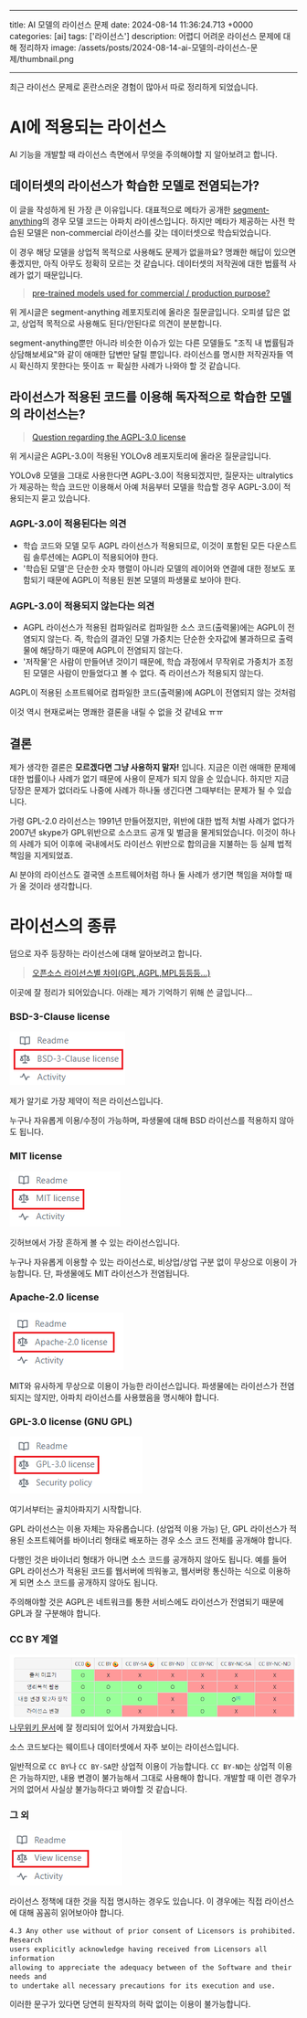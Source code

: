

---
title: AI 모델의 라이선스 문제
date: 2024-08-14 11:36:24.713 +0000
categories: [ai]
tags: ['라이선스']
description: 어렵디 어려운 라이선스 문제에 대해 정리하자
image: /assets/posts/2024-08-14-ai-모델의-라이선스-문제/thumbnail.png

---

최근 라이선스 문제로 혼란스러운 경험이 많아서 따로 정리하게 되었습니다.

# AI에 적용되는 라이선스

AI 기능을 개발할 때 라이선스 측면에서 무엇을 주의해야할 지 알아보려고 합니다.

## 데이터셋의 라이선스가 학습한 모델로 전염되는가?

이 글을 작성하게 된 가장 큰 이유입니다.
대표적으로 메타가 공개한 [segment-anything](https://github.com/facebookresearch/segment-anything)의 경우 모델 코드는 아파치 라이센스입니다.
하지만 메타가 제공하는 사전 학습된 모델은 non-commercial 라이선스를 갖는 데이터셋으로 학습되었습니다.

이 경우 해당 모델을 상업적 목적으로 사용해도 문제가 없을까요?
명쾌한 해답이 있으면 좋겠지만, 아직 아무도 정확히 모르는 것 같습니다.
데이터셋의 저작권에 대한 법률적 사례가 없기 때문입니다.

> [pre-trained models used for commercial / production purpose?](https://github.com/facebookresearch/segment-anything/issues/63)

위 게시글은 segment-anything 레포지토리에 올라온 질문글입니다.
오피셜 답은 없고, 상업적 목적으로 사용해도 된다/안된다로 의견이 분분합니다.

segment-anything뿐만 아니라 비슷한 이슈가 있는 다른 모델들도 "조직 내 법률팀과 상담해보세요"와 같이 애매한 답변만 달릴 뿐입니다.
라이선스를 명시한 저작권자들 역시 확신하지 못한다는 뜻이죠 ㅠ
확실한 사례가 나와야 할 것 같습니다.  

## 라이선스가 적용된 코드를 이용해 독자적으로 학습한 모델의 라이선스는?

> [Question regarding the AGPL-3.0 license](https://github.com/ultralytics/ultralytics/issues/2129)

위 게시글은 AGPL-3.0이 적용된 YOLOv8 레포지토리에 올라온 질문글입니다.

YOLOv8 모델을 그대로 사용한다면 AGPL-3.0이 적용되겠지만, 
질문자는 ultralytics가 제공하는 학습 코드만 이용해서 아예 처음부터 모델을 학습할 경우 AGPL-3.0이 적용되는지 묻고 있습니다.

### AGPL-3.0이 적용된다는 의견
- 학습 코드와 모델 모두 AGPL 라이선스가 적용되므로, 이것이 포함된 모든 다운스트림 솔루션에는 AGPL이 적용되어야 한다.
- '학습된 모델'은 단순한 숫자 행렬이 아니라 모델의 레이어와 연결에 대한 정보도 포함되기 때문에 AGPL이 적용된 원본 모델의 파생물로 보아야 한다.

### AGPL-3.0이 적용되지 않는다는 의견
- AGPL 라이선스가 적용된 컴파일러로 컴파일한 소스 코드(출력물)에는 AGPL이 전염되지 않는다. 즉, 학습의 결과인 모델 가중치는 단순한 숫자값에 불과하므로 출력물에 해당하기 때문에 AGPL이 전염되지 않는다.
- '저작물'은 사람이 만들어낸 것이기 때문에, 학습 과정에서 무작위로 가중치가 조정된 모델은 사람이 만들었다고 볼 수 없다. 즉 라이선스가 적용되지 않는다.

AGPL이 적용된 소프트웨어로 컴파일한 코드(출력물)에 AGPL이 전염되지 않는 것처럼

이것 역시 현재로써는 명쾌한 결론을 내릴 수 없을 것 같네요 ㅠㅠ

## 결론

제가 생각한 결론은 **모르겠다면 그냥 사용하지 말자!** 입니다.
지금은 이런 애매한 문제에 대한 법률이나 사례가 없기 때문에 사용이 문제가 되지 않을 순 있습니다.
하지만 지금 당장은 문제가 없더라도 나중에 사례가 하나둘 생긴다면 그때부터는 문제가 될 수 있습니다. 

가령 GPL-2.0 라이선스는 1991년 만들어졌지만, 위반에 대한 법적 처벌 사례가 없다가 2007년 skype가 GPL위반으로 소스코드 공개 및 벌금을 물게되었습니다. 이것이 하나의 사례가 되어 이후에 국내에서도 라이선스 위반으로 합의금을 지불하는 등 실제 법적 책임을 지게되었죠.

AI 분야의 라이선스도 결국엔 소프트웨어처럼 하나 둘 사례가 생기면 책임을 져야할 때가 올 것이라 생각합니다.


# 라이선스의 종류

덤으로 자주 등장하는 라이선스에 대해 알아보려고 합니다.

> [오픈소스 라이선스별 차이(GPL,AGPL,MPL등등등...)](https://okky.kr/articles/450248)

이곳에 잘 정리가 되어있습니다.
아래는 제가 기억하기 위해 쓴 글입니다...

### BSD-3-Clause license

![img](/assets/posts/2024-08-14-ai-모델의-라이선스-문제/img0.png)

제가 알기로 가장 제약이 적은 라이선스입니다.

누구나 자유롭게 이용/수정이 가능하며, 파생물에 대해 BSD 라이선스를 적용하지 않아도 됩니다.

### MIT license

![img](/assets/posts/2024-08-14-ai-모델의-라이선스-문제/img1.png)

깃허브에서 가장 흔하게 볼 수 있는 라이선스입니다.

누구나 자유롭게 이용할 수 있는 라이선스로, 비상업/상업 구분 없이 무상으로 이용이 가능합니다.
단, 파생물에도 MIT 라이선스가 전염됩니다.

### Apache-2.0 license

![img](/assets/posts/2024-08-14-ai-모델의-라이선스-문제/img2.png)

MIT와 유사하게 무상으로 이용이 가능한 라이선스입니다.
파생물에는 라이선스가 전염되지는 않지만, 아파치 라이선스를 사용했음을 명시해야 합니다.

### GPL-3.0 license (GNU GPL)

![img](/assets/posts/2024-08-14-ai-모델의-라이선스-문제/img3.png)

여기서부터는 골치아파지기 시작합니다.

GPL 라이선스는 이용 자체는 자유롭습니다. (상업적 이용 가능)
단, GPL 라이선스가 적용된 소프트웨어를 바이너리 형태로 배포하는 경우 소스 코드 전체를 공개해야 합니다.

다행인 것은 바이너리 형태가 아니면 소스 코드를 공개하지 않아도 됩니다.
예를 들어 GPL 라이선스가 적용된 코드를 웹서버에 띄워놓고, 웹서버랑 통신하는 식으로 이용하게 되면 소스 코드를 공개하지 않아도 됩니다.

주의해야할 것은 AGPL은 네트워크를 통한 서비스에도 라이선스가 전염되기 때문에 GPL과 잘 구분해야 합니다.

### CC BY 계열

![img](/assets/posts/2024-08-14-ai-모델의-라이선스-문제/img4.png)
[나무위키 문서](https://namu.wiki/w/%ED%81%AC%EB%A6%AC%EC%97%90%EC%9D%B4%ED%8B%B0%EB%B8%8C%20%EC%BB%A4%EB%A8%BC%EC%A6%88%20%EB%9D%BC%EC%9D%B4%EC%84%A0%EC%8A%A4)에 잘 정리되어 있어서 가져왔습니다.

소스 코드보다는 웨이트나 데이터셋에서 자주 보이는 라이선스입니다.

일반적으로 `CC BY`나 `CC BY-SA`만 상업적 이용이 가능합니다. 
`CC BY-ND`는 상업적 이용은 가능하지만, 내용 변경이 불가능해서 그대로 사용해야 합니다. 
개발할 때 이런 경우가 거의 없어서 사실상 불가능하다고 봐야할 것 같습니다.

### 그 외

![img](/assets/posts/2024-08-14-ai-모델의-라이선스-문제/img5.png)

라이선스 정책에 대한 것을 직접 명시하는 경우도 있습니다.
이 경우에는 직접 라이선스에 대해 꼼꼼히 읽어보아야 합니다.

```
4.3 Any other use without of prior consent of Licensors is prohibited. Research
users explicitly acknowledge having received from Licensors all information
allowing to appreciate the adequacy between of the Software and their needs and
to undertake all necessary precautions for its execution and use.
```

이러한 문구가 있다면 당연히 원작자의 허락 없이는 이용이 불가능합니다.

        